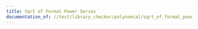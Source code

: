 ```yaml
---
title: Sqrt of Formal Power Series
documentation_of: //test/library_checker/polynomial/sqrt_of_formal_power_series.test.py
---
```

